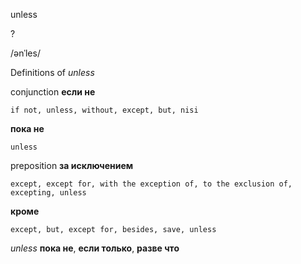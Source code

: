 unless

?

/ənˈles/

Definitions of _unless_

conjunction
**если не**

    if not, unless, without, except, but, nisi
**пока не**

    unless

preposition
**за исключением**

    except, except for, with the exception of, to the exclusion of, excepting, unless
**кроме**

    except, but, except for, besides, save, unless

_unless_
**пока не**, **если только**, **разве что**